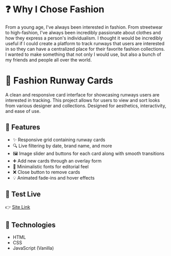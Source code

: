 # ❓ Why I Chose Fashion

From a young age, I've always been interested in fashion. From  streetwear to high-fashion, I've always been incredibly passionate about clothes and how they express a person's individualism. I thought it would be incredibly useful if I could create a platform to track runways that users are interested in so they can have a centralized place for their favorite fashion collections. I wanted to make something that not only I would use, but also a bunch of my friends and people all over the world.

# 🧵 Fashion Runway Cards

A clean and responsive card interface for showcasing runways users are interested in tracking. This project allows for users to view and sort looks from various designer and collections. Designed for aesthetics, interactivity, and ease of use.

## 🌟 Features

- ✨ Responsive grid containing runway cards  
- 🔍 Live filtering by date, brand name, and more  
- 🖼️ Image slider and buttons for each card along with smooth transitions  
- ➕ Add new cards through an overlay form  
- 🎯 Minimalistic fonts for editorial feel  
- ❌ Close button to remove cards
- 💡 Animated fade-ins and hover effects 

## 📸 Test Live

👉 [Site Link](https://navasardyangagik.github.io/snapproject/)

## 🧱 Technologies

- HTML
- CSS
- JavaScript (Vanilla)  
